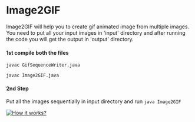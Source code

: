 # Image2GIF
Image2GIF will help you to create gif animated image from multiple images. You need to put all your input images in 'input' directory and after running the code you will get the output in 'output' directory.

#### 1st compile both the files
`javac GifSequenceWriter.java`

`javac Image2GIF.java`

#### 2nd Step

Put all the images sequentially in input directory and run `java Image2GIF`

[![How it works?](https://cdn.dribbble.com/users/25514/screenshots/1614757/logo-design-golden-ratio-infinity.gif)](https://youtu.be/kODwTICL9Ms)